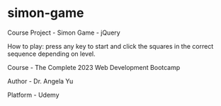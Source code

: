# simon-game
Course Project - Simon Game - jQuery

How to play: press any key to start and click the squares in the correct sequence depending on level.

Course - The Complete 2023 Web Development Bootcamp

Author - Dr. Angela Yu

Platform - Udemy


